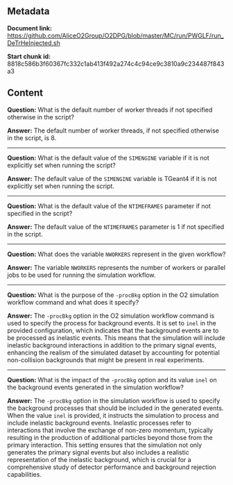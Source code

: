## Metadata

**Document link:** https://github.com/AliceO2Group/O2DPG/blob/master/MC/run/PWGLF/run_DeTrHeInjected.sh

**Start chunk id:** 8818c586b3f60367fc332c1ab413f492a274c4c94ce9c3810a9c234487f843a3

## Content

**Question:** What is the default number of worker threads if not specified otherwise in the script?

**Answer:** The default number of worker threads, if not specified otherwise in the script, is 8.

---

**Question:** What is the default value of the `SIMENGINE` variable if it is not explicitly set when running the script?

**Answer:** The default value of the `SIMENGINE` variable is TGeant4 if it is not explicitly set when running the script.

---

**Question:** What is the default value of the `NTIMEFRAMES` parameter if not specified in the script?

**Answer:** The default value of the `NTIMEFRAMES` parameter is 1 if not specified in the script.

---

**Question:** What does the variable `NWORKERS` represent in the given workflow?

**Answer:** The variable `NWORKERS` represents the number of workers or parallel jobs to be used for running the simulation workflow.

---

**Question:** What is the purpose of the `-procBkg` option in the O2 simulation workflow command and what does it specify?

**Answer:** The `-procBkg` option in the O2 simulation workflow command is used to specify the process for background events. It is set to `inel` in the provided configuration, which indicates that the background events are to be processed as inelastic events. This means that the simulation will include inelastic background interactions in addition to the primary signal events, enhancing the realism of the simulated dataset by accounting for potential non-collision backgrounds that might be present in real experiments.

---

**Question:** What is the impact of the `-procBkg` option and its value `inel` on the background events generated in the simulation workflow?

**Answer:** The `-procBkg` option in the simulation workflow is used to specify the background processes that should be included in the generated events. When the value `inel` is provided, it instructs the simulation to process and include inelastic background events. Inelastic processes refer to interactions that involve the exchange of non-zero momentum, typically resulting in the production of additional particles beyond those from the primary interaction. This setting ensures that the simulation not only generates the primary signal events but also includes a realistic representation of the inelastic background, which is crucial for a comprehensive study of detector performance and background rejection capabilities.